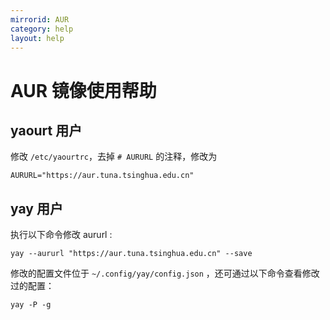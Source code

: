 ```yaml
---
mirrorid: AUR
category: help
layout: help
---
```


# AUR 镜像使用帮助

## yaourt 用户

修改 `/etc/yaourtrc`，去掉 `# AURURL` 的注释，修改为

```
AURURL="https://aur.tuna.tsinghua.edu.cn"
```

## yay 用户

执行以下命令修改 aururl :

```
yay --aururl "https://aur.tuna.tsinghua.edu.cn" --save
```

修改的配置文件位于 `~/.config/yay/config.json` ，还可通过以下命令查看修改过的配置：

```
yay -P -g
```
